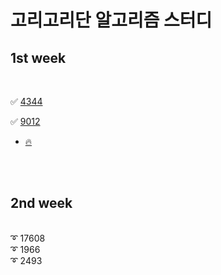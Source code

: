 # 고리고리단 알고리즘 스터디

## 1st week

<br/>

✅ [4344][link]

[link]: https://github.com/YoonAh-dev/BaekJoon-Algorithm/blob/master/Algorithm/baekjoon_4344.cpp

✅ [9012][link2]

[link2]: https://github.com/YoonAh-dev/BaekJoon-Algorithm/blob/master/Algorithm/baekjoon_9012.cpp

  * [🔥](https://velog.io/@yoonah-dev/9012%EB%B2%88-%EA%B4%84%ED%98%B8C)
  
<br/> <br/>

## 2nd week
<br/>
➰ 17608 <br/>
➰ 1966 <br/>
➰ 2493 <br/>
